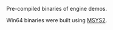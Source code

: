 
Pre-compiled binaries of engine demos.

Win64 binaries were built using [MSYS2](https://www.msys2.org/).
